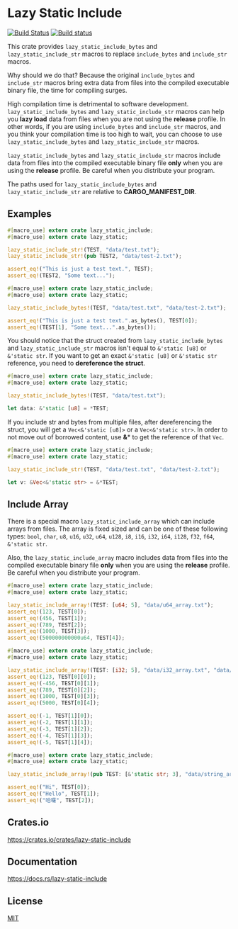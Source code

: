 Lazy Static Include
====================

[![Build Status](https://travis-ci.org/magiclen/lazy-static-include.svg?branch=master)](https://travis-ci.org/magiclen/lazy-static-include)
[![Build status](https://ci.appveyor.com/api/projects/status/gvc26sm6ytnucmn2/branch/master?svg=true)](https://ci.appveyor.com/project/magiclen/lazy-static-include/branch/master)

This crate provides `lazy_static_include_bytes` and `lazy_static_include_str` macros to replace `include_bytes` and `include_str` macros.

Why should we do that?
Because the original `include_bytes` and `include_str` macros bring extra data from files into the compiled executable binary file, the time for compiling surges.

High compilation time is detrimental to software development. `lazy_static_include_bytes` and `lazy_static_include_str` macros can help you **lazy load** data from files
when you are not using the **release** profile. In other words, if you are using `include_bytes` and `include_str` macros, and you think your compilation time is too high to wait,
you can choose to use `lazy_static_include_bytes` and `lazy_static_include_str` macros.

`lazy_static_include_bytes` and `lazy_static_include_str` macros include data from files into the compiled executable binary file **only** when you are using the **release** profile.
Be careful when you distribute your program.

The paths used for `lazy_static_include_bytes` and `lazy_static_include_str` are relative to **CARGO_MANIFEST_DIR**.

## Examples

```rust
#[macro_use] extern crate lazy_static_include;
#[macro_use] extern crate lazy_static;

lazy_static_include_str!(TEST, "data/test.txt");
lazy_static_include_str!(pub TEST2, "data/test-2.txt");

assert_eq!("This is just a test text.", TEST);
assert_eq!(TEST2, "Some text...");
```

```rust
#[macro_use] extern crate lazy_static_include;
#[macro_use] extern crate lazy_static;

lazy_static_include_bytes!(TEST, "data/test.txt", "data/test-2.txt");

assert_eq!("This is just a test text.".as_bytes(), TEST[0]);
assert_eq!(TEST[1], "Some text...".as_bytes());
```

You should notice that the struct created from `lazy_static_include_bytes` and `lazy_static_include_str` macros isn't equal to `&'static [u8]` or `&'static str`.
If you want to get an exact `&'static [u8]` or `&'static str` reference, you need to **dereference the struct**.

```rust
#[macro_use] extern crate lazy_static_include;
#[macro_use] extern crate lazy_static;

lazy_static_include_bytes!(TEST, "data/test.txt");

let data: &'static [u8] = *TEST;
```

If you include str and bytes from multiple files, after dereferencing the struct, you will get a `Vec<&'static [u8]>` or a `Vec<&'static str>`.
In order to not move out of borrowed content, use **&*** to get the reference of that `Vec`.

```rust
#[macro_use] extern crate lazy_static_include;
#[macro_use] extern crate lazy_static;

lazy_static_include_str!(TEST, "data/test.txt", "data/test-2.txt");

let v: &Vec<&'static str> = &*TEST;
```

## Include Array

There is a special macro `lazy_static_include_array` which can include arrays from files.
The array is fixed sized and can be one of these following types: `bool`, `char`, `u8`, `u16`, `u32`, `u64`, `u128`, `i8`, `i16`, `i32`, `i64`, `i128`, `f32`, `f64`, `&'static str`.

Also, the `lazy_static_include_array` macro includes data from files into the compiled executable binary file **only** when you are using the **release** profile.
Be careful when you distribute your program.

```rust
#[macro_use] extern crate lazy_static_include;
#[macro_use] extern crate lazy_static;

lazy_static_include_array!(TEST: [u64; 5], "data/u64_array.txt");
assert_eq!(123, TEST[0]);
assert_eq!(456, TEST[1]);
assert_eq!(789, TEST[2]);
assert_eq!(1000, TEST[3]);
assert_eq!(500000000000u64, TEST[4]);
```

```rust
#[macro_use] extern crate lazy_static_include;
#[macro_use] extern crate lazy_static;

lazy_static_include_array!(TEST: [i32; 5], "data/i32_array.txt", "data/i32_array-2.txt");
assert_eq!(123, TEST[0][0]);
assert_eq!(-456, TEST[0][1]);
assert_eq!(789, TEST[0][2]);
assert_eq!(1000, TEST[0][3]);
assert_eq!(5000, TEST[0][4]);

assert_eq!(-1, TEST[1][0]);
assert_eq!(-2, TEST[1][1]);
assert_eq!(-3, TEST[1][2]);
assert_eq!(-4, TEST[1][3]);
assert_eq!(-5, TEST[1][4]);
```
```rust
#[macro_use] extern crate lazy_static_include;
#[macro_use] extern crate lazy_static;

lazy_static_include_array!(pub TEST: [&'static str; 3], "data/string_array.txt");

assert_eq!("Hi", TEST[0]);
assert_eq!("Hello", TEST[1]);
assert_eq!("哈囉", TEST[2]);
```

## Crates.io

https://crates.io/crates/lazy-static-include

## Documentation

https://docs.rs/lazy-static-include

## License

[MIT](LICENSE)